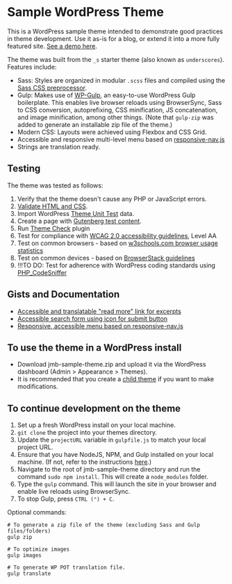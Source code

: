 
Sample WordPress Theme
===

This is a WordPress sample theme intended to demonstrate good practices in theme development. 
Use it as-is for a blog, or extend it into a more fully featured site.
[See a demo here](https://sampletheme.jamiebergen.com/).

The theme was built from the `_s` starter theme (also known as `underscores`). Features include:

* Sass: Styles are organized in modular `.scss` files and compiled using the [Sass CSS preprocessor](https://sass-lang.com/).
* Gulp: Makes use of [WP-Gulp](https://github.com/ahmadawais/WPGulp), an easy-to-use WordPress Gulp boilerplate. This enables live browser reloads using BrowserSync, Sass to CSS conversion, autoprefixing, CSS minification, JS concatenation, and image minification, among other things.
(Note that `gulp-zip` was added to generate an installable zip file of the theme.)
* Modern CSS: Layouts were achieved using Flexbox and CSS Grid.
* Accessible and responsive multi-level menu based on [responsive-nav.js](https://github.com/viljamis/responsive-nav.js)
* Strings are translation ready.

Testing
---------------

The theme was tested as follows:

1. Verify that the theme doesn't cause any PHP or JavaScript errors.
2. [Validate HTML and CSS](https://codex.wordpress.org/Validating_a_Website).
3. Import WordPress [Theme Unit Test](https://codex.wordpress.org/Theme_Unit_Test) data.
4. Create a page with [Gutenberg test content](https://sridharkatakam.com/dummy-content-for-gutenberg/).
5. Run [Theme Check](https://wordpress.org/plugins/theme-check/) plugin
6. Test for compliance with [WCAG 2.0 accessibility guidelines](https://www.w3.org/WAI/intro/wcag), Level AA 
7. Test on common browsers - based on [w3schools.com browser usage statistics](https://www.w3schools.com/browsers/default.asp) 
8. Test on common devices - based on [BrowserStack guidelines](https://www.browserstack.com/test-on-the-right-mobile-devices)
9. !!!TO DO: Test for adherence with WordPress coding standards using [PHP_CodeSniffer](https://github.com/WordPress-Coding-Standards/WordPress-Coding-Standards)

Gists and Documentation
---------------

* [Accessible and translatable "read more" link for excerpts](https://gist.github.com/48d41daa1ec6ffe3bc6276d8506ab3bc)
* [Accessible search form using icon for submit button](https://gist.github.com/d5f15744341b8b6dbc37212cc3460df0)
* [Responsive, accessible menu based on responsive-nav.js](https://gist.github.com/d08164cbf17671732782fd4e807599a3)

To use the theme in a WordPress install
---------------

* Download jmb-sample-theme.zip and upload it via the WordPress dashboard (Admin > Appearance > Themes).
* It is recommended that you create a [child theme](https://codex.wordpress.org/Child_Themes) if you want to make modifications.

To continue development on the theme
---------------

1. Set up a fresh WordPress install on your local machine.
2. `git clone` the project into your themes directory.
3. Update the `projectURL` variable in `gulpfile.js` to match your local project URL.
4. Ensure that you have NodeJS, NPM, and Gulp installed on your local machine. (If not, refer to the instructions [here](https://github.com/ahmadawais/WPGulp).)
5. Navigate to the root of jmb-sample-theme directory and run the command `sudo npm install`. This will create a `node_modules` folder.
6. Type the `gulp` command. This will launch the site in your browser and enable live reloads using BrowserSync.
7. To stop Gulp, press `CTRL (⌃) + C`.

Optional commands:
```
# To generate a zip file of the theme (excluding Sass and Gulp files/folders)
gulp zip
```
```
# To optimize images
gulp images
```
```
# To generate WP POT translation file.
gulp translate
```
